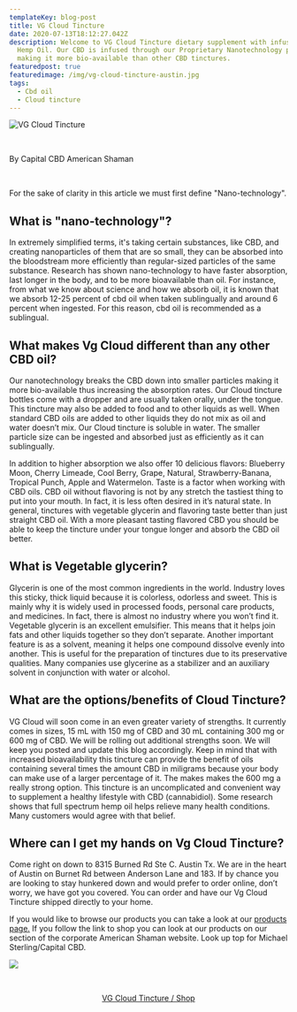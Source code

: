 ```yaml
---
templateKey: blog-post
title: VG Cloud Tincture
date: 2020-07-13T18:12:27.042Z
description: Welcome to VG Cloud Tincture dietary supplement with infused CBD
  Hemp Oil. Our CBD is infused through our Proprietary Nanotechnology process
  making it more bio-available than other CBD tinctures.
featuredpost: true
featuredimage: /img/vg-cloud-tincture-austin.jpg
tags:
  - Cbd oil
  - Cloud tincture
---
```

![VG Cloud Tincture](/img/vg-cloud-tincture-austin.jpg "Cloud Tincture")

<br>

By Capital CBD American Shaman

<br>

For the sake of clarity in this article we must first define "Nano-technology".

## What is "nano-technology"?

In extremely simplified terms, it's taking certain substances, like CBD, and creating nanoparticles of them that are so small, they can be absorbed into the bloodstream more efficiently than regular-sized particles of the same substance.  Research has shown nano-technology to have faster absorption, last longer in the body, and to be more bioavailable than oil.  For instance, from what we know about science and how we absorb oil, it is known that we absorb 12-25 percent of cbd oil when taken sublingually and around 6 percent when ingested.  For this reason, cbd oil is recommended as a sublingual. 

## What makes Vg Cloud different than any other CBD oil?

Our nanotechnology breaks the CBD down into smaller particles making it more bio-available thus increasing the absorption rates. Our Cloud tincture bottles come with a dropper and are usually taken orally, under the tongue. This tincture may also be added to food and to other liquids as well.  When standard CBD oils are added to other liquids they do not mix as oil and water doesn’t mix.  Our Cloud tincture is soluble in water.  The smaller particle size can be ingested and absorbed just as efficiently as it can sublingually.  

In addition to higher absorption we also offer 10 delicious flavors: Blueberry Moon, Cherry Limeade, Cool Berry, Grape, Natural, Strawberry-Banana, Tropical Punch, Apple and Watermelon. Taste is a factor when working with CBD oils.  CBD oil without flavoring is not by any stretch the tastiest thing to put into your mouth.  In fact, it is less often desired in it’s natural state. In general, tinctures with vegetable glycerin and flavoring taste better than just straight CBD oil. With a more pleasant tasting flavored CBD you should be able to keep the tincture under your tongue longer and absorb the CBD oil better.

## What is Vegetable glycerin?

Glycerin is one of the most common ingredients in the world.  Industry loves this sticky, thick liquid because it is colorless, odorless and sweet. This is mainly why it is widely used in processed foods, personal care products, and medicines. In fact, there is almost no industry where you won’t find it. Vegetable glycerin is an excellent emulsifier. This means that it helps join fats and other liquids together so they don’t separate.  Another important feature is as a solvent, meaning it helps one compound dissolve evenly into another. This is useful for the preparation of tinctures due to its preservative qualities.  Many companies use glycerine as a stabilizer and an auxiliary solvent in conjunction with water or alcohol.

## What are the options/benefits of Cloud Tincture?

VG Cloud will soon come in an even greater variety of strengths.  It currently comes in sizes, 15 mL with 150 mg of CBD and 30 mL containing 300 mg or 600 mg of CBD.  We will be rolling out additional strengths soon.  We will keep you posted and update this blog accordingly.  Keep in mind that with increased bioavailability this tincture can provide the benefit of oils containing several times the amount CBD in miligrams because your body can make use of a larger percentage of it.  The makes makes the 600 mg a really strong option.  This tincture is an uncomplicated and convenient way to supplement a healthy lifestyle with CBD (cannabidiol). Some research shows that full spectrum hemp oil helps relieve many health conditions. Many customers would agree with that belief. 

## Where can I get my hands on Vg Cloud Tincture?

Come right on down to 8315 Burned Rd Ste C.  Austin Tx.  We are in the heart of Austin on Burnet Rd between Anderson Lane and 183.  If by chance you are looking to stay hunkered down and would prefer to order online, don’t worry, we have got you covered.  You can order and have our Vg Cloud Tincture shipped directly to your home.

If you would like to browse our products you can take a look at our [products page.](https://capitalamericanshaman.com/products)  If you follow the link to shop you can look at our products on our section of the corporate American Shaman website.  Look up top for Michael Sterling/Capital CBD.

![](/img/vg-cloud-tincture-cbd-terpene-rich-hemp-oil.jpg)

<p></p><br>

<p>
<center><a href="https://cbdamericanshaman.com/msterling-leach/vg-cloud-terpene-rich-cbd-oil-tincture" rel="nofollow" target="_blank" class="shop-link">VG Cloud Tincture / Shop</a><center>
</p>